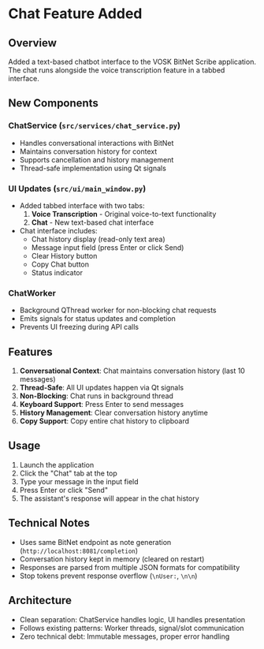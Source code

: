 # Chat Feature Added

## Overview
Added a text-based chatbot interface to the VOSK BitNet Scribe application. The chat runs alongside the voice transcription feature in a tabbed interface.

## New Components

### ChatService (`src/services/chat_service.py`)
- Handles conversational interactions with BitNet
- Maintains conversation history for context
- Supports cancellation and history management
- Thread-safe implementation using Qt signals

### UI Updates (`src/ui/main_window.py`)
- Added tabbed interface with two tabs:
  1. **Voice Transcription** - Original voice-to-text functionality
  2. **Chat** - New text-based chat interface
- Chat interface includes:
  - Chat history display (read-only text area)
  - Message input field (press Enter or click Send)
  - Clear History button
  - Copy Chat button
  - Status indicator

### ChatWorker
- Background QThread worker for non-blocking chat requests
- Emits signals for status updates and completion
- Prevents UI freezing during API calls

## Features

1. **Conversational Context**: Chat maintains conversation history (last 10 messages)
2. **Thread-Safe**: All UI updates happen via Qt signals
3. **Non-Blocking**: Chat runs in background thread
4. **Keyboard Support**: Press Enter to send messages
5. **History Management**: Clear conversation history anytime
6. **Copy Support**: Copy entire chat history to clipboard

## Usage

1. Launch the application
2. Click the "Chat" tab at the top
3. Type your message in the input field
4. Press Enter or click "Send"
5. The assistant's response will appear in the chat history

## Technical Notes

- Uses same BitNet endpoint as note generation (`http://localhost:8081/completion`)
- Conversation history kept in memory (cleared on restart)
- Responses are parsed from multiple JSON formats for compatibility
- Stop tokens prevent response overflow (`\nUser:`, `\n\n`)

## Architecture
- Clean separation: ChatService handles logic, UI handles presentation
- Follows existing patterns: Worker threads, signal/slot communication
- Zero technical debt: Immutable messages, proper error handling
